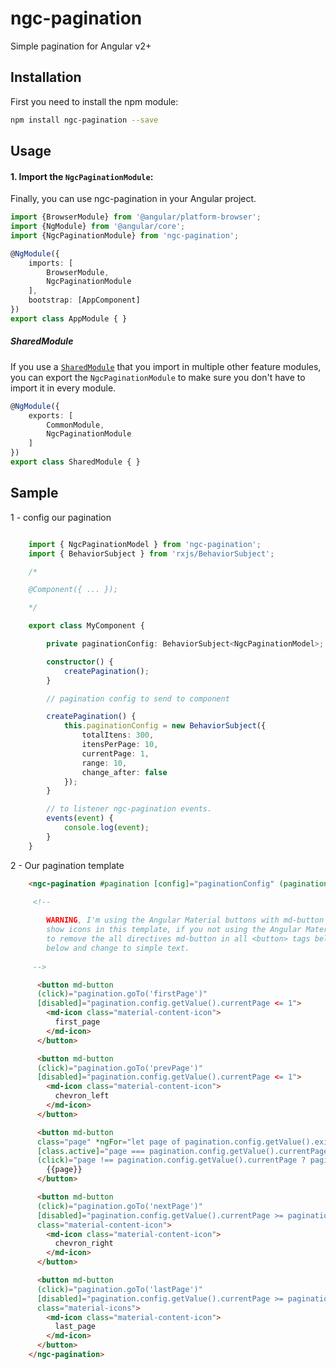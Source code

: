 # ngc-pagination

Simple pagination for Angular v2+


## Installation

First you need to install the npm module:

```sh
npm install ngc-pagination --save
```

## Usage

#### 1. Import the `NgcPaginationModule`:

Finally, you can use ngc-pagination in your Angular project.

```ts
import {BrowserModule} from '@angular/platform-browser';
import {NgModule} from '@angular/core';
import {NgcPaginationModule} from 'ngc-pagination';

@NgModule({
    imports: [
        BrowserModule,
        NgcPaginationModule
    ],
    bootstrap: [AppComponent]
})
export class AppModule { }
```

##### SharedModule

If you use a [`SharedModule`](https://angular.io/docs/ts/latest/guide/ngmodule.html#!#shared-modules) that you import in multiple other feature modules,
you can export the `NgcPaginationModule` to make sure you don't have to import it in every module.

```ts
@NgModule({
    exports: [
        CommonModule,
        NgcPaginationModule
    ]
})
export class SharedModule { }
```

## Sample


1 - config our pagination

```Typescript

    import { NgcPaginationModel } from 'ngc-pagination';
    import { BehaviorSubject } from 'rxjs/BehaviorSubject';

    /*

    @Component({ ... });

    */

    export class MyComponent {

        private paginationConfig: BehaviorSubject<NgcPaginationModel>;

        constructor() {
            createPagination();
        }

        // pagination config to send to component

        createPagination() {
            this.paginationConfig = new BehaviorSubject({
                totalItens: 300,
                itensPerPage: 10,
                currentPage: 1,
                range: 10,
                change_after: false
            });
        }

        // to listener ngc-pagination events.
        events(event) {
            console.log(event);
        }
    }

```


2 - Our pagination template

```HTML
    <ngc-pagination #pagination [config]="paginationConfig" (paginationEvents)="events($event)">

     <!-- 
     
        WARNING, I'm using the Angular Material buttons with md-button directive and <md-icon> to 
        show icons in this template, if you not using the Angular Material in your project you need 
        to remove the all directives md-button in all <button> tags below and remove all <md-icon> 
        below and change to simple text.
    
     -->

      <button md-button 
      (click)="pagination.goTo('firstPage')"
      [disabled]="pagination.config.getValue().currentPage <= 1">
        <md-icon class="material-content-icon">
          first_page
        </md-icon>
      </button>

      <button md-button 
      (click)="pagination.goTo('prevPage')"
      [disabled]="pagination.config.getValue().currentPage <= 1">
        <md-icon class="material-content-icon">
          chevron_left
        </md-icon>
      </button>

      <button md-button 
      class="page" *ngFor="let page of pagination.config.getValue().exibition" 
      [class.active]="page === pagination.config.getValue().currentPage"
      (click)="page !== pagination.config.getValue().currentPage ? pagination.goTo('pageChanged', page) : undefined">
        {{page}}
      </button>

      <button md-button 
      (click)="pagination.goTo('nextPage')" 
      [disabled]="pagination.config.getValue().currentPage >= pagination.config.getValue().totalPages" 
      class="material-content-icon">
        <md-icon class="material-content-icon">
          chevron_right
        </md-icon>
      </button>

      <button md-button 
      (click)="pagination.goTo('lastPage')"
      [disabled]="pagination.config.getValue().currentPage >= pagination.config.getValue().totalPages" 
      class="material-icons">
        <md-icon class="material-content-icon">
          last_page
        </md-icon>
      </button>
    </ngc-pagination>
```



